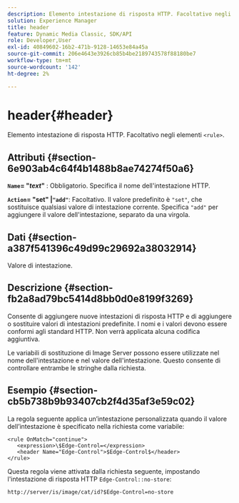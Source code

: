 ```yaml
---
description: Elemento intestazione di risposta HTTP. Facoltativo negli elementi <rule> .
solution: Experience Manager
title: header
feature: Dynamic Media Classic, SDK/API
role: Developer,User
exl-id: 40849602-16b2-471b-9128-14653e84a45a
source-git-commit: 206e4643e3926cb85b4be2189743578f88180be7
workflow-type: tm+mt
source-wordcount: '142'
ht-degree: 2%

---
```


# header{#header}

Elemento intestazione di risposta HTTP. Facoltativo negli elementi `<rule>`.

## Attributi {#section-6e903ab4c64f4b1488b8ae74274f50a6}

**`Name`= &quot;*text*&quot;** : Obbligatorio. Specifica il nome dell&#39;intestazione HTTP.

**`Action`= &quot;set&quot; |`"add"`**: Facoltativo. Il valore predefinito è `"set"`, che sostituisce qualsiasi valore di intestazione corrente. Specifica `"add"` per aggiungere il valore dell&#39;intestazione, separato da una virgola.

## Dati {#section-a387f541396c49d99c29692a38032914}

Valore di intestazione.

## Descrizione {#section-fb2a8ad79bc5414d8bb0d0e8199f3269}

Consente di aggiungere nuove intestazioni di risposta HTTP e di aggiungere o sostituire valori di intestazioni predefinite. I nomi e i valori devono essere conformi agli standard HTTP. Non verrà applicata alcuna codifica aggiuntiva.

Le variabili di sostituzione di Image Server possono essere utilizzate nel nome dell&#39;intestazione e nel valore dell&#39;intestazione. Questo consente di controllare entrambe le stringhe dalla richiesta.

## Esempio {#section-cb5b738b9b93407cb2f4d35af3e59c02}

La regola seguente applica un’intestazione personalizzata quando il valore dell’intestazione è specificato nella richiesta come variabile:

```
<rule OnMatch="continue">
   <expression>\$Edge-Control=</expression>
   <header Name="Edge-Control">$Edge-Control$</header>
</rule>
```

Questa regola viene attivata dalla richiesta seguente, impostando l&#39;intestazione di risposta HTTP `Edge-Control::no-store`:

`http://server/is/image/cat/id?$Edge-Control=no-store`
